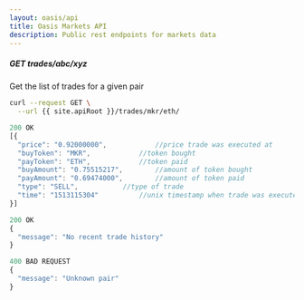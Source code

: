 ```yaml
---
layout: oasis/api
title: Oasis Markets API
description: Public rest endpoints for markets data
---
```


##### GET trades/abc/xyz

Get the list of trades for a given pair

```bash
curl --request GET \
  --url {{ site.apiRoot }}/trades/mkr/eth/
```

```javascript
200 OK
[{
  "price": "0.92000000",            //price trade was executed at
  "buyToken": "MKR",		    //token bought
  "payToken": "ETH",		    //token paid
  "buyAmount": "0.75515217",	    //amount of token bought
  "payAmount": "0.69474000",	    //amount of token paid
  "type": "SELL",		    //type of trade
  "time": "1513115304"		    //unix timestamp when trade was executed
}]

200 OK
{
  "message": "No recent trade history"
}

400 BAD REQUEST
{
  "message": "Unknown pair"
}
```
